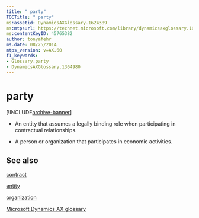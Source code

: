 ```yaml
---
title: " party"
TOCTitle: " party"
ms:assetid: DynamicsAXGlossary.1624389
ms:mtpsurl: https://technet.microsoft.com/library/dynamicsaxglossary.1624389(v=AX.60)
ms:contentKeyID: 45765382
author: tonyafehr
ms.date: 08/25/2014
mtps_version: v=AX.60
f1_keywords:
- Glossary.party
- DynamicsAXGlossary.1364980
---
```


# party


[!INCLUDE[archive-banner](includes/archive-banner.md)]

  - An entity that assumes a legally binding role when participating in contractual relationships.

  - A person or organization that participates in economic activities.

## See also

[contract](contract.md)

[entity](entity.md)

[organization](organization.md)

[Microsoft Dynamics AX glossary](glossary/microsoft-dynamics-ax-glossary.md)

  


